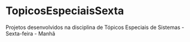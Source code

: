 # TopicosEspeciaisSexta
Projetos desenvolvidos na disciplina de Tópicos Especiais de Sistemas - Sexta-feira - Manhã
